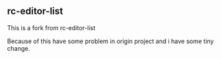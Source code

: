 ## rc-editor-list

This is a fork from rc-editor-list

Because of this have some problem in origin project and i have some tiny change.
